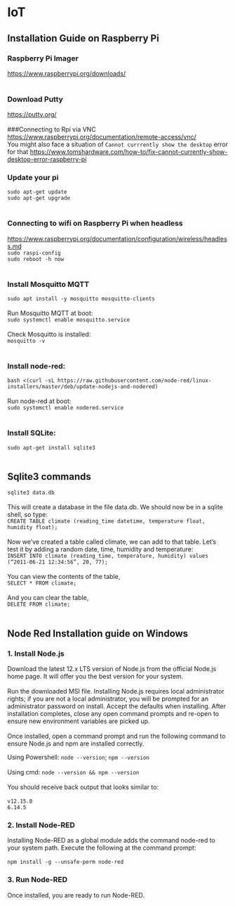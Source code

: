 # IoT

## Installation Guide on Raspberry Pi
### Raspberry Pi Imager</br>
https://www.raspberrypi.org/downloads/</br>
</br>
### Download Putty</br>
https://putty.org/</br>
</br>
###Connecting to Rpi via VNC</br>
https://www.raspberrypi.org/documentation/remote-access/vnc/</br>
You might also face a situation of `Cannot currrently show the desktop` error for that
https://www.tomshardware.com/how-to/fix-cannot-currently-show-desktop-error-raspberry-pi
### Update your pi</br>
`sudo apt-get update`</br>
`sudo apt-get upgrade`</br>
</br>
### Connecting to wifi on Raspberry Pi when headless</br>
https://www.raspberrypi.org/documentation/configuration/wireless/headless.md</br>
`sudo raspi-config`</br>
`sudo reboot -h now`</br>
</br>
### Install Mosquitto MQTT </br>
`sudo apt install -y mosquitto mosquitto-clients`</br>
</br>
Run Mosquitto MQTT at boot:</br>
`sudo systemctl enable mosquitto.service`</br>
</br>
Check Mosquitto is installed:</br>
`mosquitto -v`</br>
</br>
### Install node-red: </br>
`bash <(curl -sL https://raw.githubusercontent.com/node-red/linux-installers/master/deb/update-nodejs-and-nodered)`</br>
</br>
Run node-red at boot:</br>
`sudo systemctl enable nodered.service`</br>
</br>
### Install SQLite:</br>
`sudo apt-get install sqlite3`</br>
</br>
## Sqlite3 commands
`sqlite3 data.db`</br>
</br>
This will create a database in the file data.db. We should now be in a sqlite shell, so type:</br>
`CREATE TABLE climate (reading_time datetime, temperature float, humidity float);`</br>
</br>
Now we’ve created a table called climate, we can add to that table. Let’s test it by adding a random date, time, humidity and temperature:</br>
`INSERT INTO climate (reading_time, temperature, humidity) values (“2011-06-21 12:34:56”, 20, 77);`</br>
</br>
You can view the contents of the table,</br>
`SELECT * FROM climate;`</br>
</br>
And you can clear the table,</br>
`DELETE FROM climate;`</br>
</br>
## Node Red Installation guide on Windows</br>

### 1. Install Node.js</br>
Download the latest 12.x LTS version of Node.js from the official Node.js home page. It will offer you the best version for your system.</br>
</br>
Run the downloaded MSI file. Installing Node.js requires local administrator rights; if you are not a local administrator, you will be prompted for an administrator password on install. Accept the defaults when installing. After installation completes, close any open command prompts and re-open to ensure new environment variables are picked up.</br>
</br>
Once installed, open a command prompt and run the following command to ensure Node.js and npm are installed correctly.</br>

Using Powershell: `node --version`; `npm --version`</br>
</br>
Using cmd: `node --version && npm --version`</br>
</br>
You should receive back output that looks similar to:</br>
</br>
`v12.15.0`</br>
`6.14.5`</br>
### 2. Install Node-RED</br>
Installing Node-RED as a global module adds the command node-red to your system path. Execute the following at the command prompt:</br>
</br>
`npm install -g --unsafe-perm node-red`</br>
### 3. Run Node-RED</br>
Once installed, you are ready to run Node-RED.</br>
